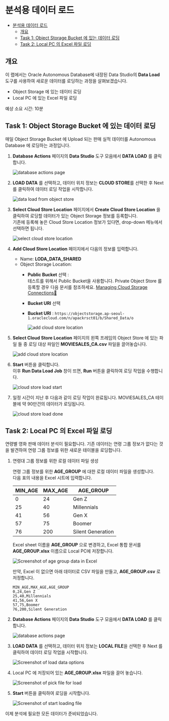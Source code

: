 # 분석용 데이터 로드

- [분석용 데이터 로드](#분석용-데이터-로드)
  - [개요](#개요)
  - [Task 1: Object Storage Bucket 에 있는 데이터 로딩](#task-1-object-storage-bucket-에-있는-데이터-로딩)
  - [Task 2: Local PC 의 Excel 파일 로딩](#task-2-local-pc-의-excel-파일-로딩)


## 개요

이 랩에서는 Oracle Autonomous Database에 내장된 Data Studio의 **Data Load** 도구를 사용하여 새로운 데이터를 로딩하는 과정을 살펴보겠습니다.

- Object Storage 에 있는 데이터 로딩
- Local PC 에 있는 Excel 파일 로딩

예상 소요 시간: 10분

<!---
Watch the video below for a quick walk-through of the lab.
[Create a database user](videohub:1_o5j922rh)
-->

## Task 1: Object Storage Bucket 에 있는 데이터 로딩

매일 Object Storage Bucket 에 Upload 되는 판매 실적 데이터를 Autonomous Database 에 로딩하는 과정입니다.

1. **Database Actions** 페이지의 **Data Studio** 도구 모음에서 **DATA LOAD** 를 클릭합니다.

    ![database actions page](images/database_actions_page.png)

2. **LOAD DATA** 를 선택하고, 데이터 위치 정보는 **CLOUD STORE**를 선택한 후 Next 를 클릭하여 데이터 로딩 작업을 시작합니다.

    ![data load from object store](images/load_cloud_store_1.png)

3. **Select Cloud Store Location** 페이지에서 **Create Cloud Store Location** 을 클릭하여 로딩할 데이터가 있는 Object Storage 정보를 등록합니다.  
   기존에 등록해 놓은 Cloud Store Location 정보가 있다면, drop-down 메뉴에서 선택하면 됩니다.

    ![select cloud store location](images/cloud_store_location.png)

4. **Add Cloud Store Location** 페이지에서 다음의 정보를 입력합니다.
   - Name: **LODA_DATA_SHARED**
   - Object Storage Location:
     - **Public Bucket** 선택 :   
                테스트를 위해서 Public Bucket을 사용합니다.
                Private Object Store 를 등록할 경우 다음 문서를 참조하세요. [Managing Cloud Storage Connections🔗
](https://docs.oracle.com/en-us/iaas/autonomous-database-serverless/doc/manage-cloud-connections.html#GUID-0AB44485-17A3-4794-ACAF-AF55C77D24EF)
     - **Bucket URI** 선택
     - **Bucket URI** : `https://objectstorage.ap-seoul-1.oraclecloud.com/n/apackrsct01/b/Shared_Data/o`

        ![add cloud store location](images/add_cloud_store_location.png)

5. **Select Cloud Store Location** 페이지의 왼쪽 프레임의 Object Store 에 있는 파일 들 중 로딩 대상 파일인 **MOVIESALES_CA.csv** 파일을 끌어놓습니다.

    ![add cloud store location](images/select_cloud_store_location.png)

6. **Start** 버튼을 클릭합니다.   
   이후 **Run Data Load Job** 창이 뜨면, **Run** 버튼을 클릭하여 로딩 작업을 수행합니다.

    ![cloud store load start](images/cloud_store_load_start.png)

7. 일정 시간이 지난 후 다음과 같이 로딩 작업이 완료됩니다. MOVIESALES_CA 테이블에 약 90만건의 데이터가 로딩됩니다.

    ![cloud store load done](images/cloud_store_load_done.png)


## Task 2: Local PC 의 Excel 파일 로딩

연령별 영화 판매 데이터 분석이 필요합니다.  기존 데이터는 연령 그룹 정보가 없다는 것을 발견하여 연령 그룹 정보를 위한 새로운 테이블을 로딩합니다.


1. 연령대 그룹 정보를 위한 로컬 데이터 파일 생성 

   연령 그룹 정보를 위한 **AGE_GROUP** 에 대한 로컬 데이터 파일을 생성합니다.  
   다음 표의 내용을 Excel 시트에 입력합니다. 

    | MIN\_AGE      | MAX\_AGE | AGE\_GROUP |
    | ----------- | ----------- | ----------- |
    | 0 | 24 |  Gen Z  | 
    | 25 | 40 |  Millennials  | 
    | 41 | 56 |  Gen X  | 
    | 57 | 75 |  Boomer  | 
    | 76 | 200 |  Silent Generation  | 

    Excel sheet 이름을 **AGE_GROUP** 으로 변경하고, Excel 통합 문서를 **AGE_GROUP.xlsx** 이름으로 Local PC에 저장합니다.

 
    ![Screenshot of age group data in Excel](images/image9_data_excel.png)

    만약, Excel 이 없으면 아래 데이터로 CSV 파일을 만들고, **AGE_GROUP.csv** 로 저정합니다.
    
    ```
    MIN_AGE,MAX_AGE,AGE_GROUP
    0,24,Gen Z
    25,40,Millennials
    41,56,Gen X
    57,75,Boomer
    76,200,Silent Generation
    ```

2. **Database Actions** 페이지의 **Data Studio** 도구 모음에서 **DATA LOAD** 를 클릭합니다.

    ![database actions page](images/database_actions_page.png)
    
3. **LOAD DATA** 를 선택하고, 데이터 위치 정보는 **LOCAL FILE**을 선택한 후 Next 를 클릭하여 데이터 로딩 작업을 시작합니다.

    ![Screenshot of load data options](images/image10_load_option.png)

4.  Local PC 에 저장되어 있는 **AGE_GROUP.xlsx** 파일을 끌어 놓습니다.

    ![Screenshot of pick file for load](images/image11_load_file.png)

5.  **Start** 버튼을 클릭하여 로딩을 시작합니다. 

    ![Screenshot of start loading file](images/image12_load_file_start.png)
    

이제 분석에 필요한 모든 데이터가 준비되었습니다.

